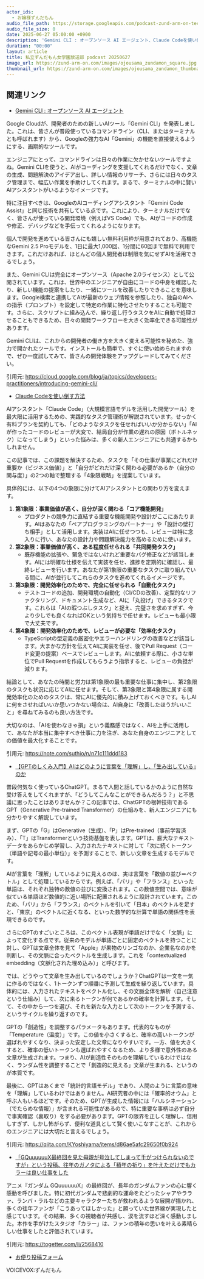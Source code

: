 ```yaml
---
actor_ids:
  - お嬢様ずんだもん
audio_file_path: https://storage.googleapis.com/podcast-zund-arm-on-tech/audio/私立ずんだもん女学園放送部_podcast_20250627.mp3
audio_file_size: 0
date: 2025-06-27 05:00:00 +0900
description: 'Gemini CLI : オープンソース AI エージェント、Claude Codeを使い倒す方法、【GPTのしくみ入門】AIはどのように言葉を「理解」し、「生み出している」のか、「GQuuuuuuX最終回を見た母親が号泣してしまって手がつけられないのですが」という投稿、往年のガノタによる「積年の祈り」を叶えただけでもカラーは良い仕事をした'
duration: "00:00"
layout: article
title: 私立ずんだもん女学園放送部 podcast 20250627
image_url: https://zund-arm-on.com/images/ojousama_zundamon_square.jpg
thumbnail_url: https://zund-arm-on.com/images/ojousama_zundamon_thumbnail.jpg
---
```


## 関連リンク


- [Gemini CLI : オープンソース AI エージェント](https://cloud.google.com/blog/ja/topics/developers-practitioners/introducing-gemini-cli/)  


Google Cloudが、開発者のための新しいAIツール「Gemini CLI」を発表しました。これは、皆さんが普段使っているコマンドライン（CLI、またはターミナルとも呼ばれます）から、Googleの強力なAI「Gemini」の機能を直接使えるようにする、画期的なツールです。

エンジニアにとって、コマンドラインは日々の作業に欠かせないツールですよね。Gemini CLIを使うと、AIがコーディングを支援してくれるだけでなく、文章の生成、問題解決のアイデア出し、詳しい情報のリサーチ、さらには日々のタスク管理まで、幅広い作業を手助けしてくれます。まるで、ターミナルの中に賢いAIアシスタントがいるようなイメージです。

特に注目すべきは、GoogleのAIコーディングアシスタント「Gemini Code Assist」と同じ技術を共有している点です。これにより、ターミナルだけでなく、皆さんが使っている開発環境（例えばVS Code）でも、AIがコードの作成や修正、デバッグなどを手伝ってくれるようになります。

個人で開発を進めている皆さんにも嬉しい無料利用枠が用意されており、高機能なGemini 2.5 Proモデルを、1日に最大1,000回、1分間に60回まで無料で利用できます。これだけあれば、ほとんどの個人開発者は制限を気にせずAIを活用できるでしょう。

また、Gemini CLIは完全にオープンソース（Apache 2.0ライセンス）として公開されています。これは、世界中のエンジニアが自由にコードの中身を確認したり、新しい機能の提案をしたり、一緒にツールを改善したりできることを意味します。Google検索と連携してAIが最新のウェブ情報を参照したり、独自のAIへの指示（プロンプト）を設定して特定の作業に特化させたりすることも可能です。さらに、スクリプトに組み込んで、繰り返し行うタスクをAIに自動で処理させることもできるため、日々の開発ワークフローを大きく効率化できる可能性があります。

Gemini CLIは、これからの開発者の働き方を大きく変える可能性を秘めた、強力で開かれたツールです。インストールも簡単で、すぐに使い始められますので、ぜひ一度試してみて、皆さんの開発体験をアップグレードしてみてください。

引用元: https://cloud.google.com/blog/ja/topics/developers-practitioners/introducing-gemini-cli/


- [Claude Codeを使い倒す方法](https://note.com/suthio/n/n71c111ddd183)  


AIアシスタント「Claude Code」（大規模言語モデルを活用した開発ツール）を最大限に活用するための、実践的なタスク管理術が解説されています。せっかく有料プランを契約しても、「どのようなタスクを任せればいいか分からない」「AIが作ったコードのレビューが大変で、結局自分が作業の遅れの原因（ボトルネック）になってしまう」といった悩みは、多くの新人エンジニアにも共通するかもしれません。

この記事では、この課題を解決するため、タスクを「その仕事が事業にどれだけ重要か（ビジネス価値）」と「自分がどれだけ深く関わる必要があるか（自分の関与度）」の2つの軸で整理する「4象限戦略」を提案しています。

具体的には、以下の4つの象限に分けてAIアシスタントとの関わり方を変えます。

1.  **第1象限：事業価値が高く、自分が深く関わる「コア機能開発」**
    *   プロダクトの競争力に直結する重要な機能開発や設計がここにあたります。AIはあなたの「ペアプログラミングのパートナー」や「設計の壁打ち相手」として活用します。実装はAIに任せつつも、レビューは特に念入りに行い、あなたの設計力や問題解決能力を高めるために使います。
2.  **第2象限：事業価値が高く、ある程度任せられる「共同開発タスク」**
    *   既存機能の拡張や、緊急ではないけれど重要なバグ修正などが該当します。AIには明確な仕様を伝えて実装を任せ、進捗を定期的に確認し、最終レビューを行います。あなたが第1象限の重要なタスクに取り組んでいる間に、AIが並行してこれらのタスクを進めてくれるイメージです。
3.  **第3象限：開発効率化のためで、完全に任せられる「自動化タスク」**
    *   テストコードの追加、開発環境の自動化（CI/CDの改善）、定型的なリファクタリング、ドキュメント生成など、AIに「丸投げ」できるタスクです。これらは「AIの暇つぶしタスク」と捉え、完璧さを求めすぎず、今より少しでも良くなればOKという気持ちで任せます。レビューも最小限で大丈夫です。
4.  **第4象限：開発効率化のためで、レビューが必要な「効率化タスク」**
    *   TypeScriptの型定義の厳密化やエラーハンドリングの改善などが該当します。大まかな方針を伝えてAIに実装を任せ、後でPull Request（コード変更の提案）ベースでレビューします。AIに依頼する際に、小さな単位でPull Requestを作成してもらうよう指示すると、レビューの負担が減ります。

結論として、あなたの時間と労力は第1象限の最も重要な仕事に集中し、第2象限のタスクも状況に応じてAIに任せます。そして、第3象限と第4象限に属する開発効率化のためのタスクは、常にAIに優先的に積み上げておくべきです。もしAIに何をさせればいいか思いつかない場合は、AI自身に「改善したほうがいいこと」を尋ねてみるのも良い方法です。

大切なのは、「AIを使わなきゃ損」という義務感ではなく、AIを上手に活用して、あなたが本当に集中すべき仕事に力を注ぎ、あなた自身のエンジニアとしての価値を最大化することです。

引用元: https://note.com/suthio/n/n71c111ddd183


- [【GPTのしくみ入門】AIはどのように言葉を「理解」し、「生み出している」のか](https://qiita.com/KYoshiyama/items/d86ae5afc29650f0b924)  


普段何気なく使っているChatGPT。まるで人間と話しているかのように自然な受け答えをしてくれますが、「どうしてこんなことができるんだろう？」と不思議に思ったことはありませんか？この記事では、ChatGPTの根幹技術であるGPT（Generative Pre-trained Transformer）の仕組みを、新人エンジニアにも分かりやすく解説しています。

まず、GPTの「G」はGenerative（生成）、「P」はPre-trained（事前学習済み）、「T」はTransformerという技術基盤を表します。GPTは、膨大なテキストデータをあらかじめ学習し、入力されたテキストに対して「次に続くトークン（単語や記号の最小単位）」を予測することで、新しい文章を生成するモデルです。

AIが言葉を「理解」しているように見えるのは、実は言葉を「数値の並び＝ベクトル」として処理しているからです。例えば、「パリ」や「フランス」といった単語は、それぞれ独特の数値の並びに変換されます。この数値空間では、意味が似ている単語ほど数値的に近い場所に配置されるように設計されています。このため、「パリ」から「フランス」のベクトルを引いて「日本」のベクトルを足すと、「東京」のベクトルに近くなる、といった数学的な計算で単語の関係性を表現できるのです。

さらにGPTのすごいところは、このベクトル表現が単語だけでなく「文脈」によって変化する点です。従来のモデルが単語ごとに固定のベクトルを持つことに対し、GPTは文章全体を見て「Apple」が果物のリンゴなのか、企業名なのかを判断し、その文脈に合ったベクトルを生成します。これを「contextualized embedding（文脈化された埋め込み）」と呼びます。

では、どうやって文章を生み出しているのでしょうか？ChatGPTは一文を一気に作るのではなく、1トークンずつ順番に予測して生成を繰り返しています。具体的には、入力されたテキストをベクトル化し、その文脈全体を解析（自己注意という仕組み）して、次に来るトークンが何であるかの確率を計算します。そして、その中から一つを選び、それを新たな入力として次のトークンを予測する、というサイクルを繰り返すのです。

GPTの「創造性」を調整するパラメータもあります。代表的なものが「Temperature（温度）」です。この値を小さくすると、確率の高いトークンが選ばれやすくなり、決まった安定した文章になりやすいです。一方、値を大きくすると、確率の低いトークンも選ばれやすくなるため、より多様で意外性のある文章が生成されます。つまり、AIが創造性そのものを理解しているわけではなく、ランダム性を調整することで「創造的に見える」文章が生まれる、というのが本質です。

最後に、GPTはあくまで「統計的言語モデル」であり、人間のように言葉の意味を「理解」しているわけではありません。AI研究者の中には「確率的オウム」と呼ぶ人もいるほどです。そのため、GPTが生成した情報には「ハルシネーション（でたらめな情報）」が含まれる可能性があるので、特に重要な事柄は必ず自分で事実確認（裏取り）をする必要があります。GPTの限界を正しく理解し、信用しすぎず、しかし怖がらず、便利な道具として賢く使いこなすことが、これからのエンジニアには大切だと言えるでしょう。

引用元: https://qiita.com/KYoshiyama/items/d86ae5afc29650f0b924


- [「GQuuuuuuX最終回を見た母親が号泣してしまって手がつけられないのですが」という投稿、往年のガノタによる「積年の祈り」を叶えただけでもカラーは良い仕事をした](https://togetter.com/li/2568410)  


アニメ『ガンダム GQuuuuuuX』の最終回が、長年のガンダムファンの心に響く感動を呼びました。特に初代ガンダムで悲劇的な運命をたどったシャアやララァ、ランバ・ラルなどの主要キャラクターたちが救われるような展開が描かれ、多くの往年ファンが「こうあってほしかった」と願っていた世界線が実現したと感じています。その結果、多くの視聴者が共感し、涙を流すほど深く感動しました。本作を手がけたスタジオ「カラー」は、ファンの積年の思いを叶える素晴らしい仕事をしたと評価されています。

引用元: https://togetter.com/li/2568410



- [お便り投稿フォーム](https://forms.gle/ffg4JTfqdiqK62qf9)

VOICEVOX:ずんだもん
